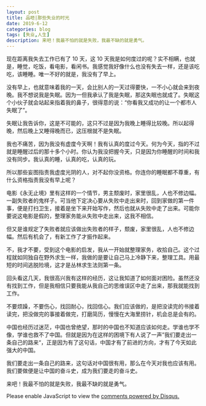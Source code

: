 ```yaml
---
layout: post
title: 品咂|那些失业的时光
date: 2019-6-12
categories: blog
tags: [失业,人生]
description: 来吧！我最不怕的就是失败，我最不缺的就是勇气。
---
```



现在距离我失去工作已有了 10 天，这 10 天我是如何度过的呢？实不相瞒，也就是，睡觉，吃饭，看电影，看闲书。我感觉我好像什么也没有失去一样，还是该吃吃，该睡睡。唯一不好的就是，我没有了早上。

没有早上，也就意味着我的一天，会比别人的一天过得要快，一不小心就会来到夜晚。我不想说我是失眠。因为一但我承认了我是失眠，那这失眠也就成了。失眠这个小伙子就会站起来指着我的鼻子，很得意的说：“你看我又成功的让一个都市人失眠了”。

失眠让我告诉你，这是不可能的，这只不过是因为我晚上睡得比较晚。所以起得晚，然后晚上又睡得晚而已，这压根就不是失眠。

我也不痛苦，因为我没有虚度今天啊！我有认真的度过今天。何为今天，指的不过就是睡醒过后的那十多个小时。你认为我没把握今天，只是因为你睡醒的时间和我没有同步。我认真的睡，认真的吃，认真的玩。

所以那些妄图指责我虚度光阴的人，对不起你没资格。你连你的睡眠都不尊重，有什么资格指责我没有早上呢？

电影《永无止境》里有这样的一个情节，男主颓废时，家里很乱，人也不修边幅。一副失败者的鬼样子。可当他下定决心要从失败中走出来时，回到家做的第一件事，便是打扫卫生，接着是坐下来开始写作，然后也就从失败中走了出来。可能你要说这电影是假的，整理家务能从失败中走出来，这我不相信。

但又是谁规定了失败者就应该做出失败者的样子，颓废，家里很乱，人也不修边幅。然后有机会了，有新工作了才振作起来。

不，我才不要，受到这个电影的启发，我从一开始就整理家务，收拾自己。这个过程就如同独自在野外求生一样，我做的是要让自己马上冷静下来，整理工具。用最短的时间逃脱险境，这才是丛林求生法则第一条。

回头看这几天，我很高兴我有这样的经历，这让我知道了如何面对困险。虽然还没有找到工作，但是我相信只要我能从我自己的思维误区中走了出来，那我就能找到工作。

不要烦躁，不要伤心，找回耐心，找回信心。我们应该做的，是把没读完的书接着读完，把没做完的事接着做完，打磨简历，慢慢在大海里捞针，机会总是会有的。

中国也经历过迷茫，中国也曾绝望，那时的中国也不知道应该如何走。学谁也学不像，学谁也救不了中国。但就是因为在这样的困境下有人说了一声”我们要走出一条自己的路来“，正是因为有了这句话，中国才有了前进的方向，才有了今天如此强大的中国。

我们要走出一条自己的路来，这句话对中国很有用，那么在今天对我也应该有用。我们要做便是让中国的奋斗史，成为我们要走的奋斗史。

来吧！我最不怕的就是失败，我最不缺的就是勇气。



<script id="dsq-count-scr" src="//huiweishijie.disqus.com/count.js" async></script>

<div id="disqus_thread"></div>
<script>

/**
*  RECOMMENDED CONFIGURATION VARIABLES: EDIT AND UNCOMMENT THE SECTION BELOW TO INSERT DYNAMIC VALUES FROM YOUR PLATFORM OR CMS.
*  LEARN WHY DEFINING THESE VARIABLES IS IMPORTANT: https://disqus.com/admin/universalcode/#configuration-variables*/
/*
var disqus_config = function () {
this.page.url = PAGE_URL;  // Replace PAGE_URL with your page's canonical URL variable
this.page.identifier = PAGE_IDENTIFIER; // Replace PAGE_IDENTIFIER with your page's unique identifier variable
};
*/
(function() { // DON'T EDIT BELOW THIS LINE
var d = document, s = d.createElement('script');
s.src = 'https://huiweishijie.disqus.com/embed.js';
s.setAttribute('data-timestamp', +new Date());
(d.head || d.body).appendChild(s);
})();
</script>
<noscript>Please enable JavaScript to view the <a href="https://disqus.com/?ref_noscript">comments powered by Disqus.</a></noscript>


